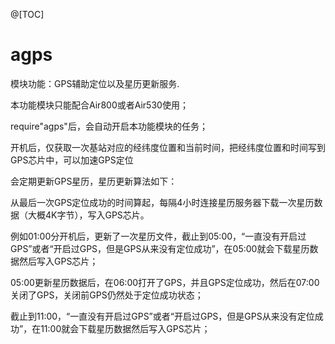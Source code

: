 
@[TOC]

# agps

模块功能：GPS辅助定位以及星历更新服务.

本功能模块只能配合Air800或者Air530使用；

require"agps"后，会自动开启本功能模块的任务；

开机后，仅获取一次基站对应的经纬度位置和当前时间，把经纬度位置和时间写到GPS芯片中，可以加速GPS定位

会定期更新GPS星历，星历更新算法如下：

从最后一次GPS定位成功的时间算起，每隔4小时连接星历服务器下载一次星历数据（大概4K字节），写入GPS芯片。

例如01:00分开机后，更新了一次星历文件，截止到05:00，“一直没有开启过GPS”或者“开启过GPS，但是GPS从来没有定位成功”，在05:00就会下载星历数据然后写入GPS芯片；

05:00更新星历数据后，在06:00打开了GPS，并且GPS定位成功，然后在07:00关闭了GPS，关闭前GPS仍然处于定位成功状态；

截止到11:00，“一直没有开启过GPS”或者“开启过GPS，但是GPS从来没有定位成功”，在11:00就会下载星历数据然后写入GPS芯片；
